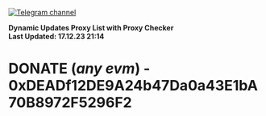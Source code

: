 [![Telegram channel](https://img.shields.io/endpoint?url=https://runkit.io/damiankrawczyk/telegram-badge/branches/master?url=https://t.me/n4z4v0d)](https://t.me/n4z4v0d) 

**Dynamic Updates Proxy List with Proxy Checker**  
**Last Updated: 17.12.23 21:14**

# DONATE (_any evm_) - 0xDEADf12DE9A24b47Da0a43E1bA70B8972F5296F2

